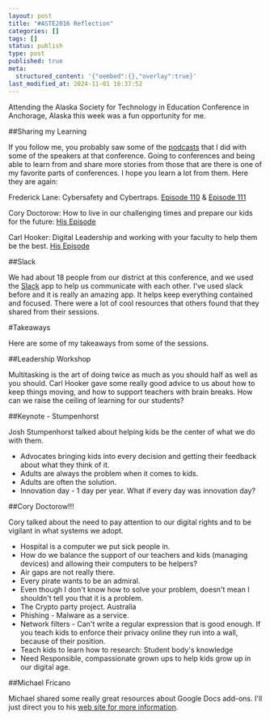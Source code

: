 ```yaml
---
layout: post
title: "#ASTE2016 Reflection"
categories: []
tags: []
status: publish
type: post
published: true
meta:
  structured_content: '{"oembed":{},"overlay":true}'
last_modified_at: 2024-11-01 18:37:52
---
```


Attending the Alaska Society for Technology in Education Conference in Anchorage, Alaska this week was a fun opportunity for me.


##Sharing my Learning



If you follow me, you probably saw some of the 
[podcasts](Link) that I did with some of the speakers at that conference. Going to conferences and being able to learn from and share more stories from those that are there is one of my favorite parts of conferences. I hope you learn a lot from them. Here they are again:


Frederick Lane: Cybersafety and Cybertraps. 
[Episode 110](http://transformativeprincipal.org/episode110) & 
[Episode 111](http://transformativeprincipal.org/episode111)


Cory Doctorow: How to live in our challenging times and prepare our kids for the future: 
[His Episode](http://transformativeprincipal.org/cory-doctorow)


Carl Hooker: Digital Leadership and working with your faculty to help them be the best. 
[His Episode](http://transformativeprincipal.org/carl-hooker)


##Slack



We had about 18 people from our district at this conference, and we used the 
[Slack](http://slack.com) app to help us communicate with each other. I've used slack before and it is really an amazing app. It helps keep everything contained and focused. There were a lot of cool resources that others found that they shared from their sessions.


#Takeaways



Here are some of my takeaways from some of the sessions.


##Leadership Workshop



Multitasking is the art of doing twice as much as you should half as well as you should. 
Carl Hooker gave some really good advice to us about how to keep things moving, and how to support teachers with brain breaks.
How can we raise the ceiling of learning for our students?


##Keynote - Stumpenhorst



Josh Stumpenhorst talked about helping kids be the center of what we do with them. 
* Advocates bringing kids into every decision and getting their feedback about what they think of it. 
* Adults are always the problem when it comes to kids. 
* Adults are often the solution. 
* Innovation day - 1 day per year. What if every day was innovation day?


##Cory Doctorow!!!



Cory talked about the need to pay attention to our digital rights and to be vigilant in what systems we adopt. 
* Hospital is a computer we put sick people in. 
* How do we balance the support of our teachers and kids (managing devices) and allowing their computers to be helpers?
* Air gaps are not really there. 
* Every pirate wants to be an admiral. 
* Even though I don't know how to solve your problem, doesn't mean I shouldn't tell you that it is a problem. 
* The Crypto party project. Australia
* Phishing - Malware as a service. 
* Network filters - Can't write a regular expression that is good enough. If you teach kids to enforce their privacy online they run into a wall, because of their position. 
* Teach kids to learn how to research: Student body's knowledge 
* Need Responsible, compassionate grown ups to help kids grow up in our digital age.


##Michael Fricano



Michael shared some really great resources about Google Docs add-ons. I'll just direct you to his 
[web site for more information](http://edtechnocation.com).
